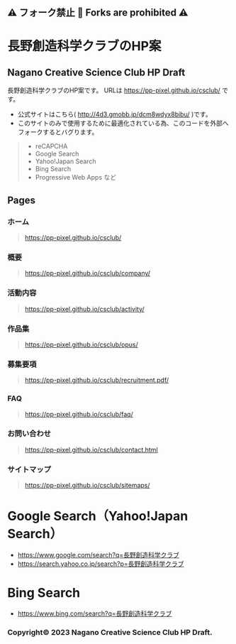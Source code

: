 ## ⚠ フォーク禁止 🚫 Forks are prohibited ⚠
# 長野創造科学クラブのHP案
## Nagano Creative Science Club HP Draft

長野創造科学クラブのHP案です。
  URLは https://pp-pixel.github.io/csclub/ です。
- 公式サイトはこちら( http://4d3.gmobb.jp/dcm8wdyx8bibu/ )です。
- このサイトのみで使用するために最適化されている為、このコードを外部へフォークするとバグります。
>   - reCAPCHA
>   - Google Search
>   - Yahoo!Japan Search
>   - Bing Search
>   - Progressive Web Apps
>      など
## Pages
### ホーム
> https://pp-pixel.github.io/csclub/ <br>
### 概要
> https://pp-pixel.github.io/csclub/company/ <br>
### 活動内容
> https://pp-pixel.github.io/csclub/activity/ <br>
### 作品集
> https://pp-pixel.github.io/csclub/opus/
### 募集要項
> https://pp-pixel.github.io/csclub/recruitment.pdf/ <br>
### FAQ
> https://pp-pixel.github.io/csclub/faq/ <br>
### お問い合わせ
> https://pp-pixel.github.io/csclub/contact.html <br>
### サイトマップ
> https://pp-pixel.github.io/csclub/sitemaps/<br>

# Google Search（Yahoo!Japan Search）
- https://www.google.com/search?q=長野創造科学クラブ
- https://search.yahoo.co.jp/search?p=長野創造科学クラブ

# Bing Search
- https://www.bing.com/search?q=長野創造科学クラブ

### Copyright© 2023 Nagano Creative Science Club HP Draft.
